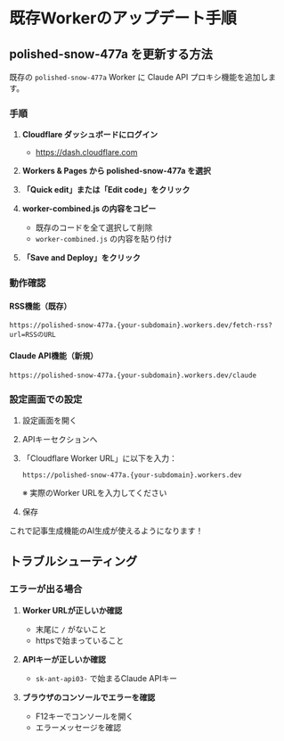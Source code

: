 # 既存Workerのアップデート手順

## polished-snow-477a を更新する方法

既存の `polished-snow-477a` Worker に Claude API プロキシ機能を追加します。

### 手順

1. **Cloudflare ダッシュボードにログイン**
   - https://dash.cloudflare.com

2. **Workers & Pages から polished-snow-477a を選択**

3. **「Quick edit」または「Edit code」をクリック**

4. **worker-combined.js の内容をコピー**
   - 既存のコードを全て選択して削除
   - `worker-combined.js` の内容を貼り付け

5. **「Save and Deploy」をクリック**

### 動作確認

#### RSS機能（既存）
```
https://polished-snow-477a.{your-subdomain}.workers.dev/fetch-rss?url=RSSのURL
```

#### Claude API機能（新規）
```
https://polished-snow-477a.{your-subdomain}.workers.dev/claude
```

### 設定画面での設定

1. 設定画面を開く
2. APIキーセクションへ
3. 「Cloudflare Worker URL」に以下を入力：
   ```
   https://polished-snow-477a.{your-subdomain}.workers.dev
   ```
   ※ 実際のWorker URLを入力してください

4. 保存

これで記事生成機能のAI生成が使えるようになります！

## トラブルシューティング

### エラーが出る場合

1. **Worker URLが正しいか確認**
   - 末尾に `/` がないこと
   - httpsで始まっていること

2. **APIキーが正しいか確認**
   - `sk-ant-api03-` で始まるClaude APIキー

3. **ブラウザのコンソールでエラーを確認**
   - F12キーでコンソールを開く
   - エラーメッセージを確認
